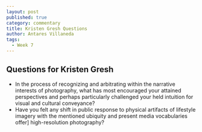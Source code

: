 ```yaml
---
layout: post
published: true
category: commentary
title: Kristen Gresh Questions
author: Antares Villaneda
tags:
  - Week 7
---
```

## Questions for Kristen Gresh
- In the process of recognizing and arbitrating within the narrative interests of photography, what has most encouraged your attained perspectives and perhaps particularly challenged your held intuition for visual and cultural conveyance?
- Have you felt any shift in public response to physical artifacts of lifestyle imagery with the mentioned ubiquity and present media vocabularies offer] high-resolution photography?
